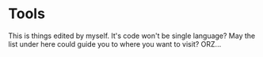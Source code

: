 # Tools
This is things edited by myself.
It's code won't be single language?
May the list under here could guide you to where you want to visit?
ORZ...
